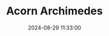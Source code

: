 ---
layout: post
title: Acorn Archimedes
summary: 
date: '2024-08-29 11:33:00'
tags: [Acorn, Computers]
---
